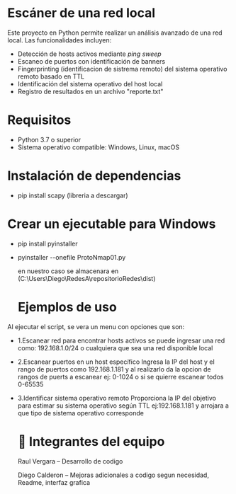 #  Escáner de una red local

Este proyecto en Python permite realizar un análisis avanzado de una red local. Las funcionalidades incluyen:
- Detección de hosts activos mediante *ping sweep*
- Escaneo de puertos con identificación de banners
- Fingerprinting (identificacion de sistrema remoto) del sistema operativo remoto basado en TTL
- Identificación del sistema operativo del host local
- Registro de resultados en un archivo "reporte.txt"


# Requisitos

- Python 3.7 o superior
- Sistema operativo compatible: Windows, Linux, macOS

# Instalación de dependencias

- pip install scapy (libreria a descargar)

 # Crear un ejecutable para Windows

 - pip install pyinstaller
 - pyinstaller --onefile ProtoNmap01.py

   en nuestro caso se almacenara en (C:\Users\Diego\RedesA\repositorioRedes\dist)

   #  Ejemplos de uso
   
Al ejecutar el script, se vera un menu con opciones que son:
- 1.Escanear red para encontrar hosts activos
   se puede ingresar una red como: 192.168.1.0/24 o cualquiera que sea una red disponible local
  
- 2.Escanear puertos en un host específico
  Ingresa la IP del host y el rango de puertos como 192.168.1.181 y al realizarlo da la opcion de rangos de puerts a escanear
  ej: 0-1024 o si se quierre escanear todos 0-65535
  
- 3.Identificar sistema operativo remoto
  Proporciona la IP del objetivo para estimar su sistema operativo según TTL
  ej:192.168.1.181 y arrojara a que tipo de sistema operativo corresponde
  
  # 👥 Integrantes del equipo
  Raul Vergara – Desarrollo de codigo

  Diego Calderon – Mejoras adicionales a codigo segun necesidad, Readme, interfaz grafica


